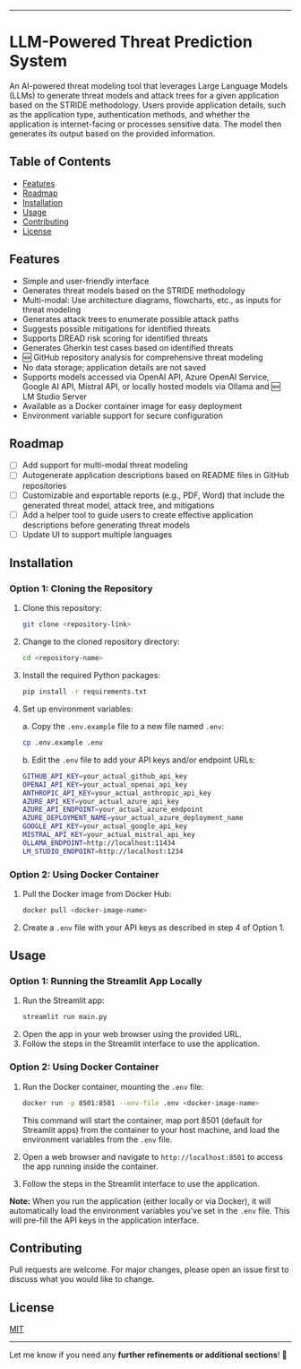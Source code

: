 

---

# **LLM-Powered Threat Prediction System**  
An AI-powered threat modeling tool that leverages Large Language Models (LLMs) to generate threat models and attack trees for a given application based on the STRIDE methodology. Users provide application details, such as the application type, authentication methods, and whether the application is internet-facing or processes sensitive data. The model then generates its output based on the provided information.  

## **Table of Contents**  
- [Features](#features)  
- [Roadmap](#roadmap)  
- [Installation](#installation)  
- [Usage](#usage)  
- [Contributing](#contributing)  
- [License](#license)  

## **Features**  
- Simple and user-friendly interface  
- Generates threat models based on the STRIDE methodology  
- Multi-modal: Use architecture diagrams, flowcharts, etc., as inputs for threat modeling  
- Generates attack trees to enumerate possible attack paths  
- Suggests possible mitigations for identified threats  
- Supports DREAD risk scoring for identified threats  
- Generates Gherkin test cases based on identified threats  
- 🆕 GitHub repository analysis for comprehensive threat modeling  
- No data storage; application details are not saved  
- Supports models accessed via OpenAI API, Azure OpenAI Service, Google AI API, Mistral API, or locally hosted models via Ollama and 🆕 LM Studio Server  
- Available as a Docker container image for easy deployment  
- Environment variable support for secure configuration  

## **Roadmap**  
- [ ] Add support for multi-modal threat modeling  
- [ ] Autogenerate application descriptions based on README files in GitHub repositories  
- [ ] Customizable and exportable reports (e.g., PDF, Word) that include the generated threat model, attack tree, and mitigations  
- [ ] Add a helper tool to guide users to create effective application descriptions before generating threat models  
- [ ] Update UI to support multiple languages  

## **Installation**  

### **Option 1: Cloning the Repository**  

1. Clone this repository:  
    ```bash
    git clone <repository-link>
    ```
2. Change to the cloned repository directory:  
    ```bash
    cd <repository-name>
    ```
3. Install the required Python packages:  
    ```bash
    pip install -r requirements.txt
    ```
4. Set up environment variables:  

   a. Copy the `.env.example` file to a new file named `.env`:  
   ```bash
   cp .env.example .env
   ```
   b. Edit the `.env` file to add your API keys and/or endpoint URLs:  
   ```bash
   GITHUB_API_KEY=your_actual_github_api_key
   OPENAI_API_KEY=your_actual_openai_api_key
   ANTHROPIC_API_KEY=your_actual_anthropic_api_key
   AZURE_API_KEY=your_actual_azure_api_key
   AZURE_API_ENDPOINT=your_actual_azure_endpoint
   AZURE_DEPLOYMENT_NAME=your_actual_azure_deployment_name
   GOOGLE_API_KEY=your_actual_google_api_key
   MISTRAL_API_KEY=your_actual_mistral_api_key
   OLLAMA_ENDPOINT=http://localhost:11434
   LM_STUDIO_ENDPOINT=http://localhost:1234
   ```

### **Option 2: Using Docker Container**  

1. Pull the Docker image from Docker Hub:  
    ```bash
    docker pull <docker-image-name>
    ```
2. Create a `.env` file with your API keys as described in step 4 of Option 1.  

## **Usage**  

### **Option 1: Running the Streamlit App Locally**  

1. Run the Streamlit app:  
    ```bash
    streamlit run main.py
    ```
2. Open the app in your web browser using the provided URL.  
3. Follow the steps in the Streamlit interface to use the application.  

### **Option 2: Using Docker Container**  

1. Run the Docker container, mounting the `.env` file:  
    ```bash
    docker run -p 8501:8501 --env-file .env <docker-image-name>
    ```
    This command will start the container, map port 8501 (default for Streamlit apps) from the container to your host machine, and load the environment variables from the `.env` file.  

2. Open a web browser and navigate to `http://localhost:8501` to access the app running inside the container.  
3. Follow the steps in the Streamlit interface to use the application.  

**Note:** When you run the application (either locally or via Docker), it will automatically load the environment variables you've set in the `.env` file. This will pre-fill the API keys in the application interface.  

## **Contributing**  
Pull requests are welcome. For major changes, please open an issue first to discuss what you would like to change.  

## **License**  
[MIT](https://choosealicense.com/licenses/mit/)  

---

Let me know if you need any **further refinements or additional sections**! 🚀
